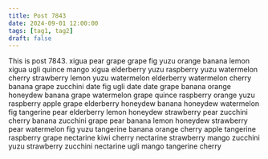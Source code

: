 ```yaml
---
title: Post 7843
date: 2024-09-01 12:00:00
tags: [tag1, tag2]
draft: false
---
```

This is post 7843.
xigua
pear
grape
grape
fig
yuzu
orange
banana
lemon
xigua
ugli
quince
mango
xigua
elderberry
yuzu
raspberry
yuzu
watermelon
cherry
strawberry
lemon
yuzu
watermelon
elderberry
watermelon
cherry
banana
grape
zucchini
date
fig
ugli
date
date
grape
banana
orange
honeydew
banana
grape
watermelon
grape
quince
raspberry
orange
yuzu
raspberry
apple
grape
elderberry
honeydew
banana
honeydew
watermelon
fig
tangerine
pear
elderberry
lemon
honeydew
strawberry
pear
zucchini
cherry
banana
zucchini
grape
pear
banana
lemon
honeydew
strawberry
pear
watermelon
fig
yuzu
tangerine
banana
orange
cherry
apple
tangerine
raspberry
grape
nectarine
kiwi
cherry
nectarine
strawberry
mango
zucchini
yuzu
strawberry
zucchini
nectarine
ugli
mango
tangerine
cherry
